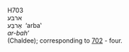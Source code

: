 <body>
  <p>H703<br>  ארבּע  <br> אַרבַּע  ‎  ‘arba‛  <br><i>ar-bah‘ </i><br>(Chaldee); corresponding to <a href="h0702.htm">702</a>  - four.<br></p>
 </body>